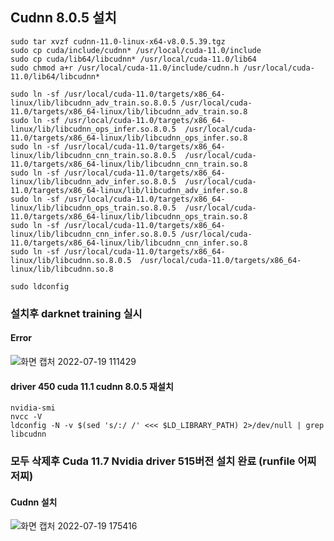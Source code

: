 ## Cudnn 8.0.5 설치
```
sudo tar xvzf cudnn-11.0-linux-x64-v8.0.5.39.tgz
sudo cp cuda/include/cudnn* /usr/local/cuda-11.0/include
sudo cp cuda/lib64/libcudnn* /usr/local/cuda-11.0/lib64
sudo chmod a+r /usr/local/cuda-11.0/include/cudnn.h /usr/local/cuda-11.0/lib64/libcudnn*

sudo ln -sf /usr/local/cuda-11.0/targets/x86_64-linux/lib/libcudnn_adv_train.so.8.0.5 /usr/local/cuda-11.0/targets/x86_64-linux/lib/libcudnn_adv_train.so.8
sudo ln -sf /usr/local/cuda-11.0/targets/x86_64-linux/lib/libcudnn_ops_infer.so.8.0.5  /usr/local/cuda-11.0/targets/x86_64-linux/lib/libcudnn_ops_infer.so.8
sudo ln -sf /usr/local/cuda-11.0/targets/x86_64-linux/lib/libcudnn_cnn_train.so.8.0.5  /usr/local/cuda-11.0/targets/x86_64-linux/lib/libcudnn_cnn_train.so.8
sudo ln -sf /usr/local/cuda-11.0/targets/x86_64-linux/lib/libcudnn_adv_infer.so.8.0.5  /usr/local/cuda-11.0/targets/x86_64-linux/lib/libcudnn_adv_infer.so.8
sudo ln -sf /usr/local/cuda-11.0/targets/x86_64-linux/lib/libcudnn_ops_train.so.8.0.5  /usr/local/cuda-11.0/targets/x86_64-linux/lib/libcudnn_ops_train.so.8
sudo ln -sf /usr/local/cuda-11.0/targets/x86_64-linux/lib/libcudnn_cnn_infer.so.8.0.5 /usr/local/cuda-11.0/targets/x86_64-linux/lib/libcudnn_cnn_infer.so.8
sudo ln -sf /usr/local/cuda-11.0/targets/x86_64-linux/lib/libcudnn.so.8.0.5  /usr/local/cuda-11.0/targets/x86_64-linux/lib/libcudnn.so.8

sudo ldconfig
```
### 설치후 darknet training 실시
#### Error
![화면 캡처 2022-07-19 111429](https://user-images.githubusercontent.com/88171531/179649513-a0241f26-f724-4acc-9312-44311b408b38.png)
#### driver 450 cuda 11.1 cudnn 8.0.5 재설치
```
nvidia-smi
nvcc -V
ldconfig -N -v $(sed 's/:/ /' <<< $LD_LIBRARY_PATH) 2>/dev/null | grep libcudnn
```


### 모두 삭제후 Cuda 11.7 Nvidia driver 515버전 설치 완료 (runfile 어찌저찌)
#### Cudnn 설치
![화면 캡처 2022-07-19 175416](https://user-images.githubusercontent.com/88171531/179709982-ba4f88c1-7592-46a5-b7be-20be0374e9ad.png)

